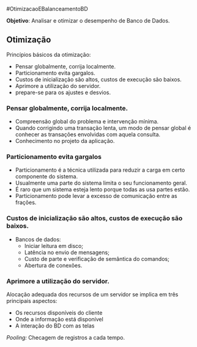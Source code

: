 #OtimizacaoEBalanceamentoBD

**Objetivo**: Analisar e otimizar o desempenho de Banco de Dados.

## Otimização
Princípios básicos da otimização:
 - Pensar globalmente, corrija localmente.
 - Particionamento evita gargalos.
 - Custos de inicialização são altos, custos de execução são baixos.
 - Aprimore a utilização do servidor.
 - prepare-se para os ajustes e desvios.

### Pensar globalmente, corrija localmente.
- Compreensão global do problema e intervenção mínima.
- Quando corrigindo uma transação lenta, um modo  de pensar global é conhecer as transações envolvidas com aquela consulta.
- Conhecimento no projeto da aplicação.

### Particionamento evita gargalos
- Particionamento é a técnica utilizada para reduzir a carga em certo componente do sistema.
- Usualmente uma parte do sistema limita o seu funcionamento geral.
- É raro que um sistema esteja lento porque todas as usa partes estão.
- Particionamento pode levar a excesso de comunicação entre as frações.

### Custos de inicialização são altos, custos de execução são baixos.
- Bancos de dados:
	- Iniciar leitura em disco;
	- Latência no envio de mensagens;
	- Custo de parte e verificação de semântica do comandos;
	- Abertura de conexões.

 ### Aprimore a utilização do servidor.
 Alocação adequada dos recursos de um servidor se implica em três principais aspectos:
 - Os recursos disponíveis do cliente
 - Onde a informação está disponível
 - A interação do BD com as telas

*Pooling:* Checagem de registros a cada tempo.

